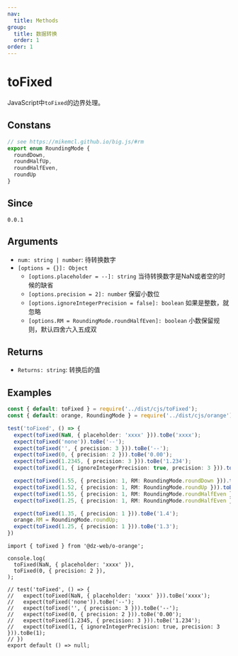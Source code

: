 ```yaml
---
nav:
  title: Methods
group:
  title: 数据转换
  order: 1
order: 1
---
```


# toFixed

JavaScript中`toFixed`的边界处理。

## Constans

```ts
// see https://mikemcl.github.io/big.js/#rm
export enum RoundingMode {
  roundDown,
  roundHalfUp,
  roundHalfEven,
  roundUp
}
```

## Since

`0.0.1`

## Arguments

- `num: string | number`: 待转换数字
- `[options = {}]: Object`
  - `[options.placeholder = --]: string` 当待转换数字是NaN或者空的时候的缺省
  - `[options.precision = 2]: number` 保留小数位
  - `[options.ignoreIntegerPrecision = false]: boolean` 如果是整数，就忽略
  - `[options.RM = RoundingMode.roundHalfEven]: boolean` 小数保留规则，默认四舍六入五成双

## Returns

- `Returns: string`: 转换后的值

## Examples

```ts
const { default: toFixed } = require('../dist/cjs/toFixed');
const { default: orange, RoundingMode } = require('../dist/cjs/orange');

test('toFixed', () => {
  expect(toFixed(NaN, { placeholder: 'xxxx' })).toBe('xxxx');
  expect(toFixed('none')).toBe('--');
  expect(toFixed('', { precision: 3 })).toBe('--');
  expect(toFixed(0, { precision: 2 })).toBe('0.00');
  expect(toFixed(1.2345, { precision: 3 })).toBe('1.234');
  expect(toFixed(1, { ignoreIntegerPrecision: true, precision: 3 })).toBe("1");

  expect(toFixed(1.55, { precision: 1, RM: RoundingMode.roundDown })).toBe('1.5');
  expect(toFixed(1.52, { precision: 1, RM: RoundingMode.roundUp })).toBe('1.6');
  expect(toFixed(1.55, { precision: 1, RM: RoundingMode.roundHalfEven })).toBe('1.6');
  expect(toFixed(1.25, { precision: 1, RM: RoundingMode.roundHalfEven })).toBe('1.2');

  expect(toFixed(1.35, { precision: 1 })).toBe('1.4');
  orange.RM = RoundingMode.roundUp;
  expect(toFixed(1.25, { precision: 1 })).toBe('1.3');
})
```

```tsx
import { toFixed } from '@dz-web/o-orange';

console.log(
  toFixed(NaN, { placeholder: 'xxxx' }),
  toFixed(0, { precision: 2 }),
);

// test('toFixed', () => {
//   expect(toFixed(NaN, { placeholder: 'xxxx' })).toBe('xxxx');
//   expect(toFixed('none')).toBe('--');
//   expect(toFixed('', { precision: 3 })).toBe('--');
//   expect(toFixed(0, { precision: 2 })).toBe('0.00');
//   expect(toFixed(1.2345, { precision: 3 })).toBe('1.234');
//   expect(toFixed(1, { ignoreIntegerPrecision: true, precision: 3 })).toBe(1);
// })
export default () => null;
```

